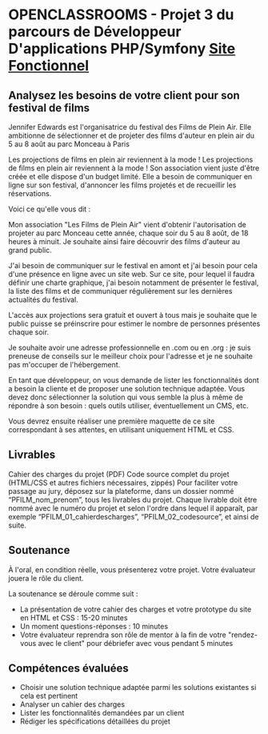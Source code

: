 # **OPENCLASSROOMS** - Projet 3 du parcours de Développeur D'applications PHP/Symfony [Site Fonctionnel](https://younes-ziadi.com/festivaldefilms/)

## Analysez les besoins de votre client pour son festival de films

Jennifer Edwards est l'organisatrice du festival des Films de Plein Air. Elle ambitionne de sélectionner et de projeter des films d'auteur en plein air du 5 au 8 août au parc Monceau à Paris

Les projections de films en plein air reviennent à la mode !
Les projections de films en plein air reviennent à la mode !
Son association vient juste d'être créée et elle dispose d'un budget limité. Elle a besoin de communiquer en ligne sur son festival, d'annoncer les films projetés et de recueillir les réservations.

Voici ce qu'elle vous dit :

Mon association "Les Films de Plein Air" vient d'obtenir l'autorisation de projeter au parc Monceau cette année, chaque soir du 5 au 8 août, de 18 heures à minuit. Je souhaite ainsi faire découvrir des films d'auteur au grand public.

J'ai besoin de communiquer sur le festival en amont et j'ai besoin pour cela d'une présence en ligne avec un site web. Sur ce site, pour lequel il faudra définir une charte graphique, j'ai besoin notamment de présenter le festival, la liste des films et de communiquer régulièrement sur les dernières actualités du festival.

L'accès aux projections sera gratuit et ouvert à tous mais je souhaite que le public puisse se préinscrire pour estimer le nombre de personnes présentes chaque soir.

Je souhaite avoir une adresse professionnelle en .com ou en .org : je suis preneuse de conseils sur le meilleur choix pour l'adresse et je ne souhaite pas m'occuper de l'hébergement.

En tant que développeur, on vous demande de lister les fonctionnalités dont a besoin la cliente et de proposer une solution technique adaptée. Vous devez donc sélectionner la solution qui vous semble la plus à même de répondre à son besoin : quels outils utiliser, éventuellement un CMS, etc.

Vous devrez ensuite réaliser une première maquette de ce site correspondant à ses attentes, en utilisant uniquement HTML et CSS.

## Livrables

Cahier des charges du projet (PDF)
Code source complet du projet (HTML/CSS et autres fichiers nécessaires, zippés)
Pour faciliter votre passage au jury, déposez sur la plateforme, dans un dossier nommé “PFILM_nom_prenom”, tous les livrables du projet. Chaque livrable doit être nommé avec le numéro du projet et selon l'ordre dans lequel il apparaît, par exemple “PFILM_01_cahierdescharges”, “PFILM_02_codesource”, et ainsi de suite.

## Soutenance

À l'oral, en condition réelle, vous présenterez votre projet. Votre évaluateur jouera le rôle du client.

La soutenance se déroule comme suit :

* La présentation de votre cahier des charges et votre prototype du site en HTML et CSS : 15-20 minutes
* Un moment questions-réponses : 10 minutes
* Votre évaluateur reprendra son rôle de mentor à la fin de votre "rendez-vous avec le client" pour débriefer avec vous pendant 5 minutes
  
## Compétences évaluées

* Choisir une solution technique adaptée parmi les solutions existantes si cela est pertinent
* Analyser un cahier des charges
* Lister les fonctionnalités demandées par un client
* Rédiger les spécifications détaillées du projet
  
